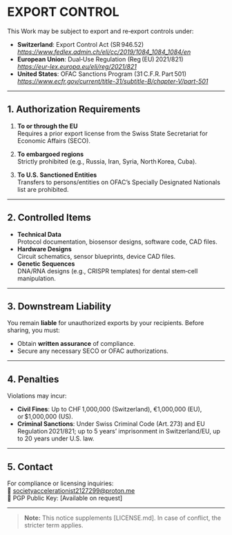 # EXPORT CONTROL

This Work may be subject to export and re‑export controls under:

- **Switzerland**: Export Control Act (SR 946.52)  
  *https://www.fedlex.admin.ch/eli/cc/2019/1084_1084_1084/en*  
- **European Union**: Dual‑Use Regulation (Reg (EU) 2021/821)  
  *https://eur-lex.europa.eu/eli/reg/2021/821*  
- **United States**: OFAC Sanctions Program (31 C.F.R. Part 501)  
  *https://www.ecfr.gov/current/title-31/subtitle-B/chapter-V/part-501*

---

## 1. Authorization Requirements

1. **To or through the EU**  
   Requires a prior export license from the Swiss State Secretariat for Economic Affairs (SECO).

2. **To embargoed regions**  
   Strictly prohibited (e.g., Russia, Iran, Syria, North Korea, Cuba).

3. **To U.S. Sanctioned Entities**  
   Transfers to persons/entities on OFAC’s Specially Designated Nationals list are prohibited.

---

## 2. Controlled Items

- **Technical Data**  
  Protocol documentation, biosensor designs, software code, CAD files.  
- **Hardware Designs**  
  Circuit schematics, sensor blueprints, device CAD files.  
- **Genetic Sequences**  
  DNA/RNA designs (e.g., CRISPR templates) for dental stem‑cell manipulation.

---

## 3. Downstream Liability

You remain **liable** for unauthorized exports by your recipients. Before sharing, you must:

- Obtain **written assurance** of compliance.  
- Secure any necessary SECO or OFAC authorizations.

---

## 4. Penalties

Violations may incur:

- **Civil Fines**: Up to CHF 1,000,000 (Switzerland), €1,000,000 (EU), or $1,000,000 (US).  
- **Criminal Sanctions**: Under Swiss Criminal Code (Art. 273) and EU Regulation 2021/821; up to 5 years’ imprisonment in Switzerland/EU, up to 20 years under U.S. law.

---

## 5. Contact

For compliance or licensing inquiries:  
📧 societyaccelerationist2127299@proton.me  
🔑 PGP Public Key: [Available on request]

---

> **Note:** This notice supplements [LICENSE.md]. In case of conflict, the stricter term applies.  
